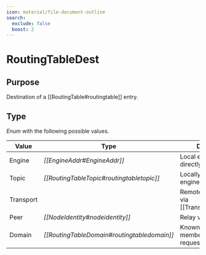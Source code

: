```yaml
---
icon: material/file-document-outline
search:
  exclude: false
  boost: 2
---
```


# RoutingTableDest

## Purpose

Destination of a [[RoutingTable#routingtable]] entry.

## Type

*Enum* with the following possible values.

| Value     | Type                                        | Description                                       |
|-----------|---------------------------------------------|---------------------------------------------------|
| Engine    | *[[EngineAddr#EngineAddr]]*                 | Local engine reachable directly                   |
| Topic     | *[[RoutingTableTopic#routingtabletopic]]*   | Locally subscribed engines to a topic             |
| Transport |                                             | Remote peer reachable via [[Transport#transport]] |
| Peer      | *[[NodeIdentity#nodeidentity]]*                         | Relay via remote peer                             |
| Domain    | *[[RoutingTableDomain#routingtabledomain]]* | Known domain members for sending requests to      |

